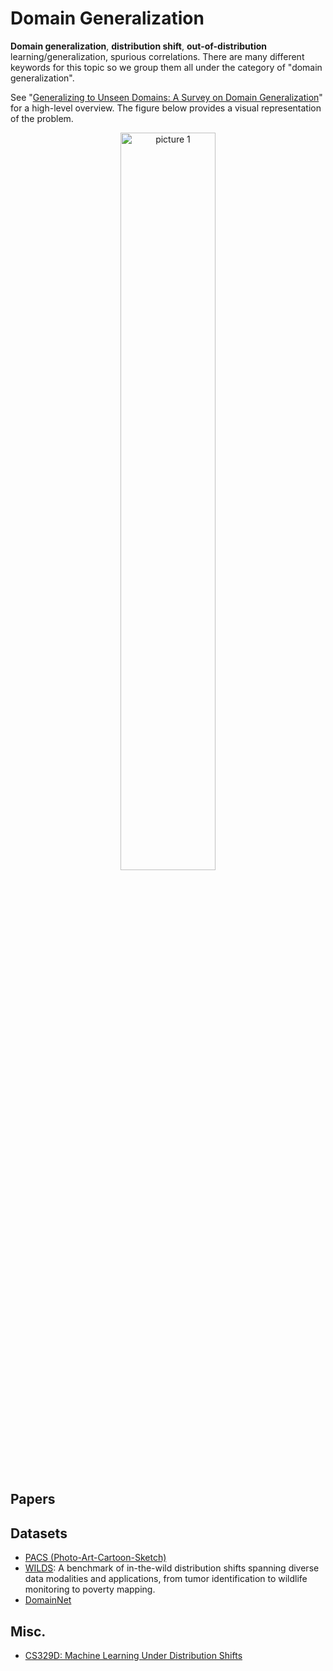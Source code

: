 # Domain Generalization 

**Domain generalization**, **distribution shift**, **out-of-distribution** learning/generalization, spurious correlations. There are many different keywords for this topic so we group them all under the category of "domain generalization". 

See "[Generalizing to Unseen Domains: A Survey on Domain Generalization](https://arxiv.org/pdf/2103.03097.pdf)" for a high-level overview. The figure below provides a visual representation of the problem. 


<p align='center'>
    <img alt="picture 1" src="https://cdn.jsdelivr.net/gh/minimatest/vscode-images@main/images/31f1058ff7a0e7617c2fd0061df40b71cf8b6e588c7acc45d833e17a6bea9217.png" width="55%" />  
</p>


## Papers 


## Datasets 

- [PACS (Photo-Art-Cartoon-Sketch)](https://paperswithcode.com/dataset/pacs)
- [WILDS](https://wilds.stanford.edu/): A benchmark of in-the-wild distribution shifts spanning diverse data modalities and applications, from tumor identification to wildlife monitoring to poverty mapping. 
- [DomainNet](http://ai.bu.edu/M3SDA/)


## Misc. 

- [CS329D: Machine Learning Under Distribution Shifts](https://thashim.github.io/cs329D/)
